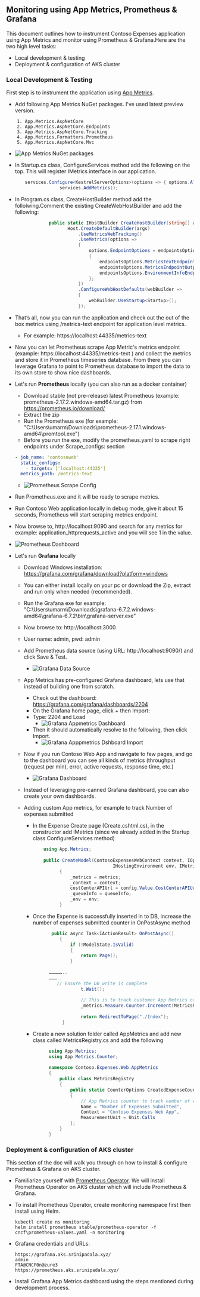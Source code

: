 ## Monitoring using App Metrics, Prometheus & Grafana

This document outlines how to instrument Contoso Expenses application using App Metrics and monitor using Prometheus & Grafana.Here are the two high level tasks:

 - Local development & testing 
 - Deployment & configuration of AKS cluster

### Local Development & Testing

First step is to instrument the application using [App Metrics](https://github.com/AppMetrics/AppMetrics). 

- Add following App Metrics NuGet packages. I've used latest preview version.
```
    1. App.Metrics.AspNetCore 
    2. App.Metrics.AspNetCore.Endpoints
    3. App.Metrics.AspNetCore.Tracking
    4. App.Metrics.Formatters.Prometheus
    5. App.Metrics.AspNetCore.Mvc
```
   + ![App Metrics NuGet packages](./images/monitoring/appmetrics-nugetpackages.png)

- In Startup.cs class, ConfigureServices method add the following on the top. This will register IMetrics interface in our application. 

```csharp
       services.Configure<KestrelServerOptions>(options => { options.AllowSynchronousIO = true; });
		            services.AddMetrics();
```
- In Program.cs class, CreateHostBuilder method add the follolwing.Comment the existing CreateWebHostBuilder and add the following:

```csharp
			    public static IHostBuilder CreateHostBuilder(string[] args) =>
			           Host.CreateDefaultBuilder(args)
			               .UseMetricsWebTracking()
			               .UseMetrics(options =>
			               {
			                   options.EndpointOptions = endpointsOptions =>
			                   {
			                       endpointsOptions.MetricsTextEndpointOutputFormatter = new MetricsPrometheusTextOutputFormatter();
			                       endpointsOptions.MetricsEndpointOutputFormatter = new MetricsPrometheusProtobufOutputFormatter();
			                       endpointsOptions.EnvironmentInfoEndpointEnabled = false;
			                   };
			               })
			               .ConfigureWebHostDefaults(webBuilder =>
			               {
			                   webBuilder.UseStartup<Startup>();
			               });

```
- That’s all, now you can run the application and check out the out of the box metrics using /metrics-text endpoint for application level metrics.
  + For example: https://localhost:44335/metrics-text 

- Now you can let Prometheus scrape App Metric's metrics endpoint (example: https://localhost:44335/metrics-text ) and collect the metrics and store it in Prometheus timeseries database. From there you can leverage Grafana to point to Prometheus database to import the data to its own store to show nice dashboards.

- Let's run **Prometheus** locally (you can also run as a docker container)
  + Download stable (not pre-release)  latest Prometheus (example: prometheus-2.17.2.windows-amd64.tar.gz) from https://prometheus.io/download/
  + Extract the zip
  + Run the Prometheus exe (for example: "C:\Users\umarm\Downloads\prometheus-2.17.1.windows-amd64\promtool.exe") 
  + Before you run the exe, modify the prometheus.yaml to scrape right endpoints under Scrape_configs: section
  ```yml
  - job_name: 'contosoweb'
	static_configs:
	  - targets: ['localhost:44335']
	metrics_path: /metrics-text
  ```
  + ![Prometheus Scrape Config](./images/monitoring/prometheus-scrapeconfig.png)

- Run Prometheus.exe and it will be ready to scrape metrics. 

- Run Contoso Web application locally in debug mode, give it about 15 seconds, Prometheus will start scraping metrics endpoint. 

- Now browse to, http://localhost:9090 and search for any metrics for example: application_httprequests_active and you will see 1 in the value. 
 + ![Prometheus Dashboard](./images/monitoring/prometheus-dashboard.png)

- Let's run **Grafana** locally
  + Download Windows installation: https://grafana.com/grafana/download?platform=windows
  + You can either install locally on your pc or download the Zip, extract and run only when needed (recommended).
  + Run the Grafana exe for example: "C:\Users\umarm\Downloads\grafana-6.7.2.windows-amd64\grafana-6.7.2\bin\grafana-server.exe"
  + Now browse to: http://localhost:3000 
  + User name: admin, pwd: admin
  + Add Prometheus data source (using URL: http://localhost:9090/) and click Save & Test.
    + ![Grafana Data Source](./images/monitoring/grafana-datasource.png)

  + App Metrics has pre-configured Grafana dashboard, lets use that instead of building one from scratch. 
    + Check out the dashboard: https://grafana.com/grafana/dashboards/2204
    + On the Grafana home page, click +  then Import:
	+ Type: 2204 and Load
      + ![Grafana Appmetrics Dashboard](./images/monitoring/grafana-appmetrics-dashboard.png)
	+ Then it should automatically resolve to the following, then click Import.
      + ![Grafana Apppmetrics Dshboard Import](./images/monitoring/grafana-appmetrics-dashboard-import.png)
  + Now if you run Contoso Web App and navigate to few pages, and go to the dashboard you can see all kinds of metrics (throughput (request per min), error, active requests, response time, etc.)
    + ![Grafana Dashboard](./images/monitoring/grafana-dashboard.png)
  + Instead of leveraging pre-canned Grafana dashboard, you can also create your own dashboards. 
  
  + Adding custom App metrics, for example to track Number of expenses submitted
    + In the Expense Create page (Create.cshtml.cs), in the constructor add IMetrics (since we already added in the Startup class ConfigureServices method)
      ```csharp
          using App.Metrics;
		
		  public CreateModel(ContosoExpensesWebContext context, IOptions<ConfigValues> config, QueueInfo queueInfo, 
		                            IHostingEnvironment env, IMetrics metrics)
		        {
		            _metrics = metrics;
		            _context = context;
		            costCenterAPIUrl = config.Value.CostCenterAPIUrl;
		            _queueInfo = queueInfo;
		            _env = env;
		        }
       ```
    + Once the Expense is successfully inserted in to DB, increase the number of expenses submitted counter in OnPostAsync method
      ```csharp
    		 public async Task<IActionResult> OnPostAsync()
		        {
		            if (!ModelState.IsValid)
		            {
		                return Page();
		            }
		
			……………..
			………..
			   // Ensure the DB write is complete
			            t.Wait();
			
			            // This is to track customer App Metrics counter to track number of expenses submitted 
			            _metrics.Measure.Counter.Increment(MetricsRegistry.CreatedExpenseCounter);
			
			            return RedirectToPage("./Index");
		         }

      ```
    + Create a new solution folder called AppMetrics and add new class called MetricsRegistry.cs and add the following
      ```csharp
    		using App.Metrics;
			using App.Metrics.Counter;
			
			namespace Contoso.Expenses.Web.AppMetrics
			{
			    public class MetricsRegistry
			    {
			        public static CounterOptions CreatedExpenseCounter => new CounterOptions
			        {
			            // App Metrics counter to track number of expenses submitted 
			            Name = "Number of Expenses Submitted",
			            Context = "Contoso Expenses Web App",
			            MeasurementUnit = Unit.Calls
			        };
			    }
			}

      ```
 ### Deployment & configuration of AKS cluster

 This section of the doc will walk you through on how to install & configure Prometheus & Grafana on AKS cluster.

- Familiarize yourself with [Prometheus Operator](https://github.com/helm/charts/tree/master/stable/prometheus-operator). We will install Prometheus Operator on AKS cluster which will include Prometheus & Grafana.

- To install Prometheus Operator, create monitoring namespace first then install using Helm.
  ```azurecli
  kubectl create ns monitoring
  helm install prometheus stable/prometheus-operator -f cncf\prometheus-values.yaml -n monitoring
  ```
- Grafana credentials and URLs:
  ```azurecli
  https://grafana.aks.srinipadala.xyz/
  admin
  FTA@CNCF0n@zure3
  https://prometheus.aks.srinipadala.xyz/
  ```
- Install Grafana App Metrics dashboard using the steps mentioned during development process.